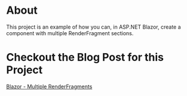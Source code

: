 # About

This project is an example of how you can, in ASP.NET Blazor, create a component with multiple RenderFragment sections.

# Checkout the Blog Post for this Project

[Blazor - Multiple RenderFragments](https://codyanhorn.tech/blog/blazor/2020/04/30/Balzor-Multiple-RenderFragments.html)